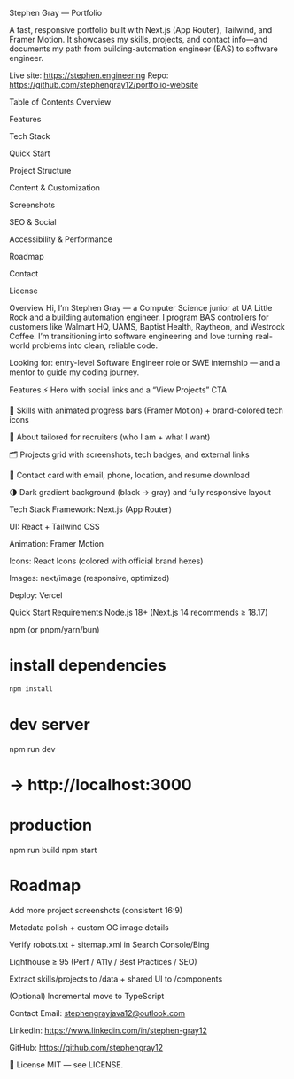Stephen Gray — Portfolio






A fast, responsive portfolio built with Next.js (App Router), Tailwind, and Framer Motion. It showcases my skills, projects, and contact info—and documents my path from building-automation engineer (BAS) to software engineer.

Live site: https://stephen.engineering
Repo: https://github.com/stephengray12/portfolio-website

Table of Contents
Overview

Features

Tech Stack

Quick Start

Project Structure

Content & Customization

Screenshots

SEO & Social

Accessibility & Performance

Roadmap

Contact

License

Overview
Hi, I’m Stephen Gray — a Computer Science junior at UA Little Rock and a building automation engineer. I program BAS controllers for customers like Walmart HQ, UAMS, Baptist Health, Raytheon, and Westrock Coffee. I’m transitioning into software engineering and love turning real-world problems into clean, reliable code.

Looking for: entry-level Software Engineer role or SWE internship — and a mentor to guide my coding journey.

Features
⚡ Hero with social links and a “View Projects” CTA

🧩 Skills with animated progress bars (Framer Motion) + brand-colored tech icons

🧠 About tailored for recruiters (who I am + what I want)

🗂 Projects grid with screenshots, tech badges, and external links

💌 Contact card with email, phone, location, and resume download

🌗 Dark gradient background (black → gray) and fully responsive layout

Tech Stack
Framework: Next.js (App Router)

UI: React + Tailwind CSS

Animation: Framer Motion

Icons: React Icons (colored with official brand hexes)

Images: next/image (responsive, optimized)

Deploy: Vercel

Quick Start
Requirements
Node.js 18+ (Next.js 14 recommends ≥ 18.17)

npm (or pnpm/yarn/bun)

# install dependencies
```js
npm install

```

# dev server
npm run dev
# → http://localhost:3000

# production
npm run build
npm start


# Roadmap
 Add more project screenshots (consistent 16:9)

 Metadata polish + custom OG image details

 Verify robots.txt + sitemap.xml in Search Console/Bing

 Lighthouse ≥ 95 (Perf / A11y / Best Practices / SEO)

 Extract skills/projects to /data + shared UI to /components

 (Optional) Incremental move to TypeScript

Contact
Email: stephengrayjava12@outlook.com

LinkedIn: https://www.linkedin.com/in/stephen-gray12

GitHub: https://github.com/stephengray12

📝 License
MIT — see LICENSE.